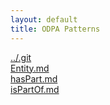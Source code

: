 ```yaml
---
layout: default
title: ODPA Patterns
---
```

  
[../.git](../.git)  
[Entity.md](../CollectionEntity)  
[hasPart.md](../An_Ontology_Design_Pattern_for_Activity_Reasoning/hasPart)  
[isPartOf.md](../An_Ontology_Design_Pattern_for_Activity_Reasoning/isPartOf)  
